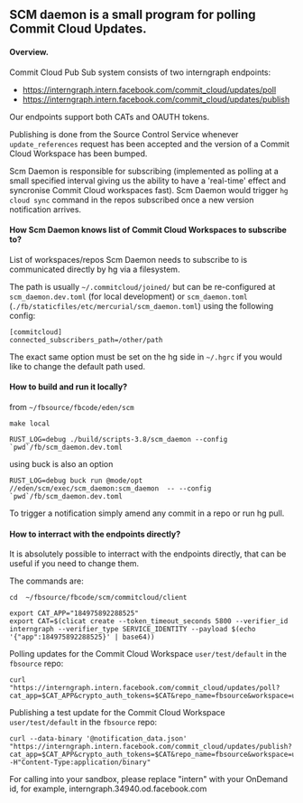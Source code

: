 ## SCM daemon is a small program for polling Commit Cloud Updates.

#### Overview.

Commit Cloud Pub Sub system consists of two interngraph endpoints:

* https://interngraph.intern.facebook.com/commit_cloud/updates/poll
* https://interngraph.intern.facebook.com/commit_cloud/updates/publish

Our endpoints support both CATs and OAUTH tokens.

Publishing is done from the Source Control Service whenever `update_references` request has been accepted and the version of a Commit Cloud Workspace has been bumped.

Scm Daemon is responsible for subscribing (implemented as polling at a small specified interval giving us the ability to have a 'real-time' effect and syncronise Commit Cloud workspaces fast). Scm Daemon would trigger `hg cloud sync` command in the repos subscribed once a new version notification arrives.

#### How Scm Daemon knows list of Commit Cloud Workspaces to subscribe to?

List of workspaces/repos Scm Daemon needs to subscribe to is communicated directly by hg via a filesystem.

The path is usually `~/.commitcloud/joined/` but can be re-configured at `scm_daemon.dev.toml` (for local development) or `scm_daemon.toml` (`./fb/staticfiles/etc/mercurial/scm_daemon.toml`) using the following config:

```
[commitcloud]
connected_subscribers_path=/other/path
```

The exact same option must be set on the hg side in `~/.hgrc` if you would like to change the default path used.


#### How to build and run it locally?

from `~/fbsource/fbcode/eden/scm`

```
make local

RUST_LOG=debug ./build/scripts-3.8/scm_daemon --config `pwd`/fb/scm_daemon.dev.toml
```

using buck is also an option

```
RUST_LOG=debug buck run @mode/opt  //eden/scm/exec/scm_daemon:scm_daemon  -- --config `pwd`/fb/scm_daemon.dev.toml
```

To trigger a notification simply amend any commit in a repo or run hg pull.



#### How to interract with the endpoints directly?

It is absolutely possible to interract with the endpoints directly, that can be useful if you need to change them.


The commands are:

```
cd  ~/fbsource/fbcode/scm/commitcloud/client
```

```
export CAT_APP="184975892288525"
export CAT=$(clicat create --token_timeout_seconds 5800 --verifier_id interngraph --verifier_type SERVICE_IDENTITY --payload $(echo '{"app":184975892288525}' | base64))
```

Polling updates for the Commit Cloud Workspace `user/test/default` in the `fbsource` repo:

```
curl "https://interngraph.intern.facebook.com/commit_cloud/updates/poll?cat_app=$CAT_APP&crypto_auth_tokens=$CAT&repo_name=fbsource&workspace=user%2Ftest%2Fdefault"
```

Publishing a test update for the Commit Cloud Workspace `user/test/default` in the `fbsource` repo:

```
curl --data-binary '@notification_data.json' "https://interngraph.intern.facebook.com/commit_cloud/updates/publish?cat_app=$CAT_APP&crypto_auth_tokens=$CAT&repo_name=fbsource&workspace=user%2Ftest%2Fdefault"  -H"Content-Type:application/binary"
```

For calling into your sandbox, please replace "intern" with your OnDemand id, for example, interngraph.34940.od.facebook.com
